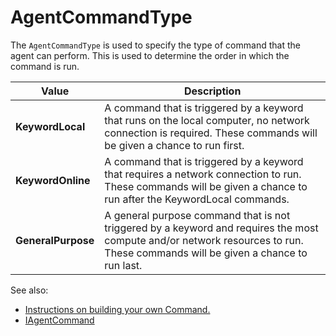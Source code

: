 # AgentCommandType

The `AgentCommandType` is used to specify the type of command that the agent can perform. This is used to determine the order in which the command is run.

| **Value** | **Description** |
|----|----|
|**KeywordLocal**|  A command that is triggered by a keyword that runs on the local computer, no network connection is required. These commands will be given a chance to run first.|
| **KeywordOnline** | A command that is triggered by a keyword that requires a network connection to run. These commands will be given a chance to run after the KeywordLocal commands. |
| **GeneralPurpose** | A general purpose command that is not triggered by a keyword and requires the most compute and/or network resources to run. These commands will be given a chance to run last.|

See also:

- [Instructions on building your own Command.](./Building%20a%20Simple%20Command.md)
- [IAgentCommand](./IAgentCommand.md)